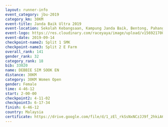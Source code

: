 ```yaml
---
layout: runner-info 
event_category: jbu-2019 
category_km: 30KM 
event-title: Janda Baik Ultra 2019
event-location: Sekolah Kebangsaan, Kampung Janda Baik, Bentong, Pahang, Malaysia 
event-logo: https://res.cloudinary.com/raceyaya/image/upload/v1569217009/logo/janda-baik_vch1pc.jpg 
event-date: 2019-09-14 
checkpoint-name2: Split 1 SMK 
checkpoint-name3: Split 2 E Farm 
overall_rank: 141
gender_rank: 32
category_rank: 18
bib: 33020
name: DEBBIE SIM SOOK EN
distance: 30KM
category: 30KM Women Open
gender: Female
time: 4-46-12
start: 2-00-00
checkpoint2: 4-11-02
checkpoint3: 6-17-34
finish: 6-46-12
country: Malaysia
certificate: https://drive.google.com/file/d/1_zEl_rkSsNxNCzJJ9f_2hkiA6UJl8nMr/view?usp=sharing
---
```

